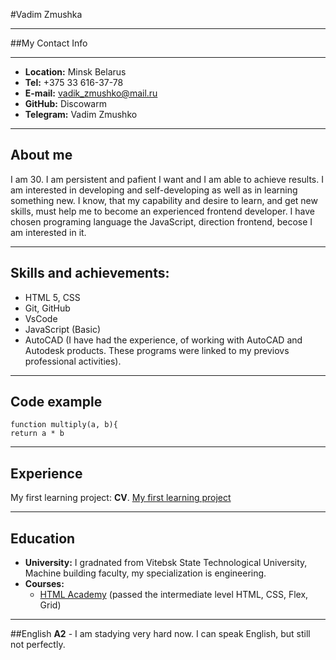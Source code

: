#Vadim Zmushka

----

##My Contact Info

----

* **Location:** Minsk Belarus
* **Tel:** +375 33 616-37-78
* **E-mail:** vadik_zmushko@mail.ru
* **GitHub:** Discowarm
* **Telegram:** Vadim Zmushko

----

## About me
I am 30. I am persistent and pafient I want and I am able to achieve results.
I am interested in developing and self-developing as well as in learning something new. I know, that my capability and desire to learn, and get new skills, must help me to become an experienced frontend developer. 
I have chosen programing language the JavaScript, direction frontend, becose I am interested in it. 

----

## Skills and achievements:
* HTML 5, CSS
* Git, GitHub
* VsCode
* JavaScript (Basic)
* AutoCAD (I have had the experience, of working with AutoCAD and Autodesk products. These programs were linked to my previovs professional activities).

----

## Code example
    function multiply(a, b){
    return a * b

----

## Experience
My first learning project: **CV**. 
[My first learning project](https://github.com/Discowarm/rsschool-cv/tree/gh-pages)

----

## Education
* **University:** I gradnated from Vitebsk State Technological University, Machine building faculty, my specialization is engineering.
* **Courses:**
  * [HTML Academy](https://htmlacademy.ru/courses) (passed the intermediate level HTML, CSS, Flex, Grid)

----

##English
**A2** - I am stadying very hard now. I can speak English, but  still not perfectly.
